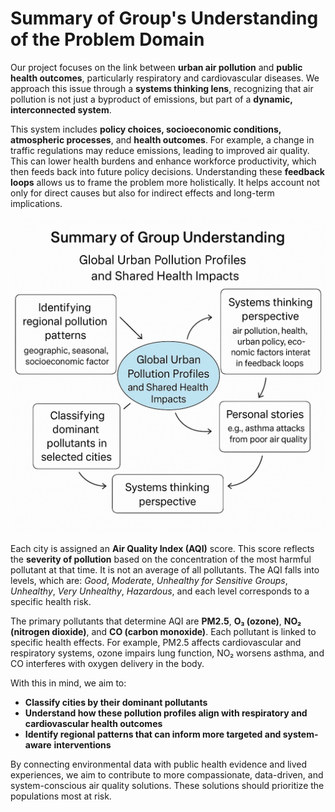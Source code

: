 # Summary of Group's Understanding of the Problem Domain

Our project focuses on the link between **urban air pollution** and **public health
outcomes**, particularly respiratory and cardiovascular diseases. We approach this
issue through a **systems thinking lens**, recognizing that air pollution is not
just a byproduct of emissions, but part of a **dynamic, interconnected system**.

This system includes **policy choices, socioeconomic conditions, atmospheric
processes**, and **health outcomes**. For example, a change in traffic regulations
may reduce emissions, leading to improved air quality. This can lower health
burdens and enhance workforce productivity, which then feeds back into future
policy decisions. Understanding these **feedback loops** allows us to frame the
problem more holistically. It helps account not only for direct causes but also for
indirect effects and long-term implications.

![Systems Thinking Diagram](../notes/images/system_thinking.png)

Each city is assigned an **Air Quality Index (AQI)** score. This score reflects the
**severity of pollution** based on the concentration of the most harmful pollutant
at that time. It is not an average of all pollutants. The AQI falls into levels,
which are: *Good*, *Moderate*, *Unhealthy for Sensitive Groups*, *Unhealthy*, *Very
Unhealthy*, *Hazardous*, and each level corresponds to a specific health risk.

The primary pollutants that determine AQI are **PM2.5**, **O₃ (ozone)**,
**NO₂ (nitrogen dioxide)**, and **CO (carbon monoxide)**. Each pollutant is linked
to specific health effects. For example, PM2.5 affects cardiovascular and
respiratory systems, ozone impairs lung function, NO₂ worsens asthma, and CO
interferes with oxygen delivery in the body.

With this in mind, we aim to:

- **Classify cities by their dominant pollutants**
- **Understand how these pollution profiles align with respiratory and**
  **cardiovascular health outcomes**
- **Identify regional patterns that can inform more targeted and system-aware**
  **interventions**

By connecting environmental data with public health evidence and lived
experiences, we aim to contribute to more compassionate, data-driven, and
system-conscious air quality solutions. These solutions should prioritize the
populations most at risk.
